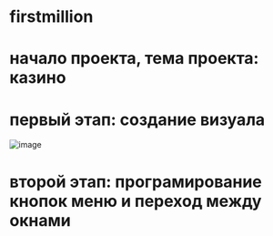 # firstmillion
# начало проекта, тема проекта: казино
# первый этап: создание визуала 
![image](https://user-images.githubusercontent.com/96170301/160747640-50a64d95-9e06-4e39-ba91-a2cb7f054bce.png)
# второй этап: програмирование кнопок меню и переход между окнами
